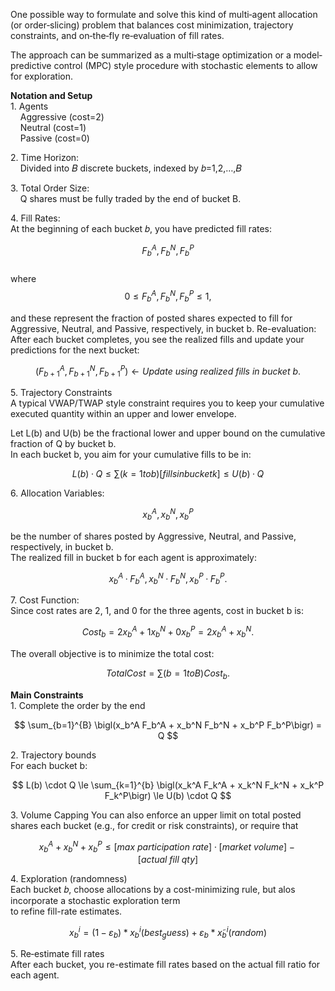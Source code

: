 One possible way to formulate and solve this kind of multi‐agent allocation (or order‐slicing) problem that balances cost minimization, trajectory constraints, and on‐the‐fly re‐evaluation of fill rates.  
  
The approach can be summarized as a multi‐stage optimization or a model‐predictive control (MPC) style procedure with stochastic elements to allow for exploration.  
  
**Notation and Setup**  
1\. Agents  
&nbsp;&nbsp;&nbsp;&nbsp;Aggressive (cost=2)  
&nbsp;&nbsp;&nbsp;&nbsp;Neutral (cost=1)  
&nbsp;&nbsp;&nbsp;&nbsp;Passive (cost=0)  

2\. Time Horizon:  
&nbsp;&nbsp;&nbsp;&nbsp;Divided into 𝐵 discrete buckets, indexed by 𝑏=1,2,…,𝐵  
  
3\. Total Order Size:  
&nbsp;&nbsp;&nbsp;&nbsp;Q shares must be fully traded by the end of bucket B.  

4\. Fill Rates:  
At the beginning of each bucket 𝑏, you have predicted fill rates:  

$$  
F_b^A, F_b^N, F_b^P  
$$  
where  
$$  
0 ≤ F_b^A, F_b^N, F_b^P ≤ 1,
$$  

and these represent the fraction of posted shares expected to fill for Aggressive, Neutral, and Passive, respectively, in bucket b. Re-evaluation: After each bucket completes, you see the realized fills and update your predictions for the next bucket:  

$$  
(F_{b+1}^A, F_{b+1}^N, F_{b+1}^P) ← Update\ using\ realized\ fills\ in\ bucket\ b.
$$  

5\. Trajectory Constraints  
A typical VWAP/TWAP style constraint requires you to keep your cumulative executed quantity within an upper and lower envelope.
  
Let L(b) and U(b) be the fractional lower and upper bound on the cumulative fraction of Q by bucket b.   
In each bucket b, you aim for your cumulative fills to be in:  

$$  
L(b) · Q ≤ ∑(k=1 to b) [fills in bucket k] ≤ U(b) · Q
$$  

6\. Allocation Variables:  
  
$$  
x_b^A, x_b^N, x_b^P  
$$  
  
be the number of shares posted by Aggressive, Neutral, and Passive, respectively, in bucket b.  
The realized fill in bucket b for each agent is approximately:  

$$
x_b^A · F_b^A,   x_b^N · F_b^N,   x_b^P · F_b^P.
$$  

7\. Cost Function:  
Since cost rates are 2, 1, and 0 for the three agents, cost in bucket b is:  

$$  
Cost_b = 2 x_b^A + 1 x_b^N + 0 x_b^P = 2 x_b^A + x_b^N.
$$  

The overall objective is to minimize the total cost:  

$$  
Total Cost = ∑(b=1 to B) Cost_b.
$$  




  
**Main Constraints**  
1\. Complete the order by the end  

$$  
\sum_{b=1}^{B} \bigl(x_b^A F_b^A + x_b^N F_b^N + x_b^P F_b^P\bigr) = Q  
$$  

2\. Trajectory bounds  
For each bucket b:  

$$
L(b) \cdot Q \le \sum_{k=1}^{b} \bigl(x_k^A F_k^A + x_k^N F_k^N + x_k^P F_k^P\bigr) \le U(b) \cdot Q
$$

3\. Volume Capping
You can also enforce an upper limit on total posted shares each bucket (e.g., for credit or risk constraints), or require that  

$$  
x_b^A + x_b^N + x_b^P \le [max\ participation\ rate] \cdot [market\ volume] - [actual\ fill\ qty]  
$$ 

4\. Exploration (randomness)  
Each bucket 𝑏, choose allocations by a cost-minimizing rule, but alos incorporate a stochastic exploration term  
to refine fill-rate estimates.  

$$  
x_b^i = (1 - ε_b) * x_b^i(best_guess) + ε_b * x̃_b^i(random)  
$$ 

5\. Re‐estimate fill rates  
After each bucket, you re-estimate fill rates based on the actual fill ratio for each agent.  

